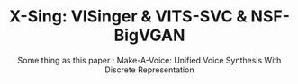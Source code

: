 <div align="center">
<h1> X-Sing: VISinger & VITS-SVC & NSF-BigVGAN </h1>

Some thing as this paper : Make-A-Voice: Unified Voice Synthesis With Discrete Representation
</div>
